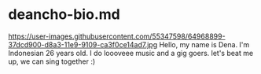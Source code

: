 # deancho-bio.md
https://user-images.githubusercontent.com/55347598/64968899-37dcd900-d8a3-11e9-9109-ca3f0ce14ad7.jpg
Hello, my name is Dena. I'm Indonesian 26 years old. I do loooveee music and a gig goers. let's beat me up, we can sing together :)
